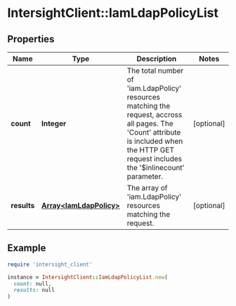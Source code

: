 # IntersightClient::IamLdapPolicyList

## Properties

| Name | Type | Description | Notes |
| ---- | ---- | ----------- | ----- |
| **count** | **Integer** | The total number of &#39;iam.LdapPolicy&#39; resources matching the request, accross all pages. The &#39;Count&#39; attribute is included when the HTTP GET request includes the &#39;$inlinecount&#39; parameter. | [optional] |
| **results** | [**Array&lt;IamLdapPolicy&gt;**](IamLdapPolicy.md) | The array of &#39;iam.LdapPolicy&#39; resources matching the request. | [optional] |

## Example

```ruby
require 'intersight_client'

instance = IntersightClient::IamLdapPolicyList.new(
  count: null,
  results: null
)
```

